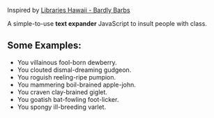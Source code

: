 Inspired by [Libraries Hawaii - Bardly Barbs](https://www.librarieshawaii.org/learn/brain-games/bardly-barbs/)  

A simple-to-use **text expander** JavaScript to insult people with class.  

## Some Examples:  

- You villainous fool-born dewberry.  
- You clouted dismal-dreaming gudgeon.  
- You roguish reeling-ripe pumpion.
- You mammering boil-brained apple-john.
- You craven clay-brained giglet.
- You goatish bat-fowling foot-licker.  
- You spongy ill-breeding varlet.  
